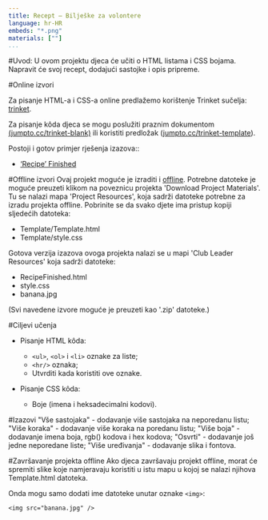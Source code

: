 ```yaml
---
title: Recept — Bilješke za volontere
language: hr-HR
embeds: "*.png"
materials: [""]
...
```


#Uvod:
U ovom projektu djeca će učiti o HTML listama i CSS bojama. Napravit će svoj recept, dodajući sastojke i opis pripreme.

#Online izvori

Za pisanje HTML-a i CSS-a online predlažemo korištenje Trinket sučelja: [trinket](https://trinket.io/).

Za pisanje kôda djeca se mogu poslužiti praznim dokumentom [(jumpto.cc/trinket-blank)](http://jumpto.cc/trinket-blank) ili  koristiti predložak ([jumpto.cc/trinket-template](http://jumpto.cc/trinket-template)).

Postoji i gotov primjer rješenja izazova::

+ [‘Recipe’ Finished](https://trinket.io/html/c0fd9b40cd)


#Offline izvori
Ovaj projekt moguće je izraditi i [offline](https://www.codeclubprojects.org/en-GB/resources/webdev-working-offline/). Potrebne datoteke je moguće preuzeti klikom na poveznicu projekta 'Download Project Materials'. Tu se nalazi mapa 'Project Resources', koja sadrži datoteke potrebne za izradu projekta offline.
Pobrinite se da svako djete ima pristup kopiji sljedećih datoteka:

+ Template/Template.html
+ Template/style.css

Gotova verzija izazova ovoga projekta nalazi se u mapi 'Club Leader Resources' koja sadrži datoteke:

+ RecipeFinished.html
+ style.css
+ banana.jpg

(Svi navedene izvore moguće je preuzeti kao '.zip' datoteke.)

#Ciljevi učenja
+ Pisanje HTML kôda:
	+ `<ul>`, `<ol>` i `<li>` oznake za liste;
	+ `<hr/>` oznaka;
	+ Utvrditi kada koristiti ove oznake.

+ Pisanje CSS kôda:
	+ Boje (imena i heksadecimalni kodovi).

#Izazovi
"Vše sastojaka" - dodavanje više sastojaka na neporedanu listu;
"Više koraka" - dodavanje više koraka na poredanu listu;
"Više boja" - dodavanje imena boja, rgb() kodova i hex kodova;
"Osvrti" - dodavanje još jedne neporedane liste;
"Više uređivanja" - dodavanje slika i fontova.

#Završavanje projekta offline
Ako djeca završavaju projekt offline, morat će spremiti slike koje namjeravaju koristiti u istu mapu u kojoj se nalazi njihova Template.html datoteka.

Onda mogu samo dodati ime datoteke unutar oznake `<img>`:

```
<img src="banana.jpg" />
```